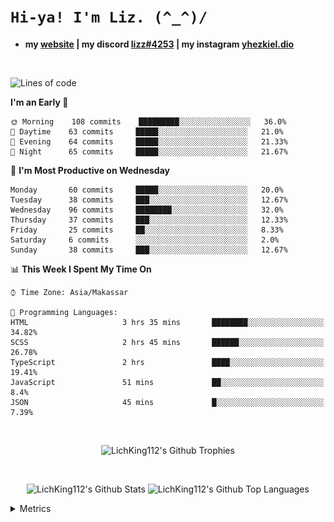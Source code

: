 
# `Hi-ya! I'm Liz. (^_^)/ `

- **my [website](https://lichking112.github.io) | my discord [lizz#4253](https://discord.io/giid) | my instagram [yhezkiel.dio](https://www.instagram.com/yhezkiel.dio/)**

<br>

<!--START_SECTION:waka-->
![Lines of code](https://img.shields.io/badge/From%20Hello%20World%20I%27ve%20Written-3841%20lines%20of%20code-blue)

**I'm an Early 🐤** 

```text
🌞 Morning    108 commits    █████████░░░░░░░░░░░░░░░░   36.0% 
🌆 Daytime    63 commits     █████░░░░░░░░░░░░░░░░░░░░   21.0% 
🌃 Evening    64 commits     █████░░░░░░░░░░░░░░░░░░░░   21.33% 
🌙 Night      65 commits     █████░░░░░░░░░░░░░░░░░░░░   21.67%

```
📅 **I'm Most Productive on Wednesday** 

```text
Monday       60 commits     █████░░░░░░░░░░░░░░░░░░░░   20.0% 
Tuesday      38 commits     ███░░░░░░░░░░░░░░░░░░░░░░   12.67% 
Wednesday    96 commits     ████████░░░░░░░░░░░░░░░░░   32.0% 
Thursday     37 commits     ███░░░░░░░░░░░░░░░░░░░░░░   12.33% 
Friday       25 commits     ██░░░░░░░░░░░░░░░░░░░░░░░   8.33% 
Saturday     6 commits      ░░░░░░░░░░░░░░░░░░░░░░░░░   2.0% 
Sunday       38 commits     ███░░░░░░░░░░░░░░░░░░░░░░   12.67%

```


📊 **This Week I Spent My Time On** 

```text
⌚︎ Time Zone: Asia/Makassar

💬 Programming Languages: 
HTML                     3 hrs 35 mins       ████████░░░░░░░░░░░░░░░░░   34.82% 
SCSS                     2 hrs 45 mins       ██████░░░░░░░░░░░░░░░░░░░   26.78% 
TypeScript               2 hrs               ████░░░░░░░░░░░░░░░░░░░░░   19.41% 
JavaScript               51 mins             ██░░░░░░░░░░░░░░░░░░░░░░░   8.4% 
JSON                     45 mins             █░░░░░░░░░░░░░░░░░░░░░░░░   7.39%

```


<!--END_SECTION:waka-->

<br>

  <p align="center">
    <img alt="LichKing112's Github Trophies" src="https://github-profile-trophy.vercel.app/?username=LichKing112&theme=onedark" />
  </p>
  
 <br>
 <p align="center">
    <img alt="LichKing112's Github Stats" src="https://github-readme-stats.vercel.app/api?username=lichking112&theme=gotham&show_icons=true" />
    <img alt="LichKing112's Github Top Languages" src="https://github-readme-stats.vercel.app/api/top-langs/?username=lichking112&theme=gotham&layout=compact" />
  </p>


<details>
  <summary>Metrics</summary>
  <br>
  <p align="center">
    <img alt="LichKing112's Github Metrics" src="https://github.com/LichKing112/LichKing112/blob/master/github-metrics.svg" />
  </p>
</details>


